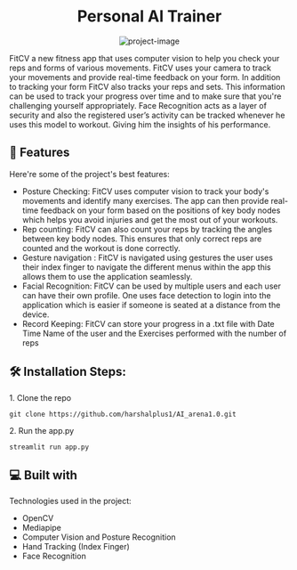 <h1 align="center" id="title">Personal AI Trainer</h1>

<p align="center"><img src="https://socialify.git.ci/harshalplus1/AI_arena1.0/image?language=1&amp;name=1&amp;owner=1&amp;pattern=Formal%20Invitation&amp;stargazers=1&amp;theme=Dark" alt="project-image"></p>

<p id="description">FitCV a new fitness app that uses computer vision to help you check your reps and forms of various movements. FitCV uses your camera to track your movements and provide real-time feedback on your form. In addition to tracking your form FitCV also tracks your reps and sets. This information can be used to track your progress over time and to make sure that you're challenging yourself appropriately. Face Recognition acts as a layer of security and also the registered user’s activity can be tracked whenever he uses this model to workout. Giving him the insights of his performance.</p>
  
  
<h2>🧐 Features</h2>

Here're some of the project's best features:

*   Posture Checking: FitCV uses computer vision to track your body's movements and identify many exercises. The app can then provide real-time feedback on your form based on the positions of key body nodes which helps you avoid injuries and get the most out of your workouts.
*   Rep counting: FitCV can also count your reps by tracking the angles between key body nodes. This ensures that only correct reps are counted and the workout is done correctly.
*   Gesture navigation : FitCV is navigated using gestures the user uses their index finger to navigate the different menus within the app this allows them to use the application seamlessly.
*   Facial Recognition: FitCV can be used by multiple users and each user can have their own profile. One uses face detection to login into the application which is easier if someone is seated at a distance from the device.
*   Record Keeping: FitCV can store your progress in a .txt file with Date Time Name of the user and the Exercises performed with the number of reps

<h2>🛠️ Installation Steps:</h2>

<p>1. Clone the repo</p>

```
git clone https://github.com/harshalplus1/AI_arena1.0.git
```

<p>2. Run the app.py</p>

```
streamlit run app.py
```

  
  
<h2>💻 Built with</h2>

Technologies used in the project:

*   OpenCV
*   Mediapipe
*   Computer Vision and Posture Recognition
*   Hand Tracking (Index Finger)
*   Face Recognition
